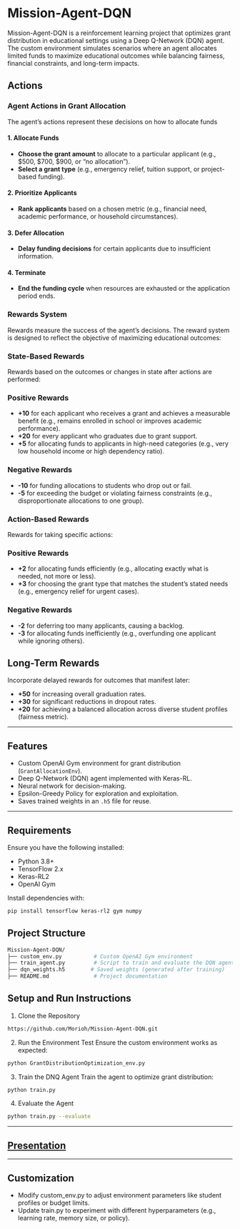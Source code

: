 # Mission-Agent-DQN

Mission-Agent-DQN is a reinforcement learning project that optimizes grant distribution in educational settings using a Deep Q-Network (DQN) agent. The custom environment simulates scenarios where an agent allocates limited funds to maximize educational outcomes while balancing fairness, financial constraints, and long-term impacts.

## Actions

### Agent Actions in Grant Allocation

The agent’s actions represent these decisions on how to allocate funds 

#### 1. Allocate Funds
- **Choose the grant amount** to allocate to a particular applicant (e.g., $500, $700, $900, or “no allocation”).
- **Select a grant type** (e.g., emergency relief, tuition support, or project-based funding).

#### 2. Prioritize Applicants
- **Rank applicants** based on a chosen metric (e.g., financial need, academic performance, or household circumstances).

#### 3. Defer Allocation
- **Delay funding decisions** for certain applicants due to insufficient information.

#### 4. Terminate
- **End the funding cycle** when resources are exhausted or the application period ends.

### Rewards System

Rewards measure the success of the agent’s decisions. The reward system is designed to reflect the objective of maximizing educational outcomes:

### State-Based Rewards
Rewards based on the outcomes or changes in state after actions are performed:

### Positive Rewards
- **+10** for each applicant who receives a grant and achieves a measurable benefit (e.g., remains enrolled in school or improves academic performance).
- **+20** for every applicant who graduates due to grant support.
- **+5** for allocating funds to applicants in high-need categories (e.g., very low household income or high dependency ratio).

### Negative Rewards
- **-10** for funding allocations to students who drop out or fail.
- **-5** for exceeding the budget or violating fairness constraints (e.g., disproportionate allocations to one group).

### Action-Based Rewards
Rewards for taking specific actions:

### Positive Rewards
- **+2** for allocating funds efficiently (e.g., allocating exactly what is needed, not more or less).
- **+3** for choosing the grant type that matches the student’s stated needs (e.g., emergency relief for urgent cases).

### Negative Rewards
- **-2** for deferring too many applicants, causing a backlog.
- **-3** for allocating funds inefficiently (e.g., overfunding one applicant while ignoring others).

## Long-Term Rewards
Incorporate delayed rewards for outcomes that manifest later:
- **+50** for increasing overall graduation rates.
- **+30** for significant reductions in dropout rates.
- **+20** for achieving a balanced allocation across diverse student profiles (fairness metric).

---

## Features
- Custom OpenAI Gym environment for grant distribution (`GrantAllocationEnv`).
- Deep Q-Network (DQN) agent implemented with Keras-RL.
- Neural network for decision-making.
- Epsilon-Greedy Policy for exploration and exploitation.
- Saves trained weights in an `.h5` file for reuse.

---

## Requirements
Ensure you have the following installed:
- Python 3.8+
- TensorFlow 2.x
- Keras-RL2
- OpenAI Gym

Install dependencies with:
```bash
pip install tensorflow keras-rl2 gym numpy
```
## Project Structure

```bash
Mission-Agent-DQN/
├── custom_env.py          # Custom OpenAI Gym environment
├── train_agent.py         # Script to train and evaluate the DQN agent
├── dqn_weights.h5        # Saved weights (generated after training)
├── README.md              # Project documentation
```

## Setup and Run Instructions

1. Clone the Repository
```bash
https://github.com/Morioh/Mission-Agent-DQN.git
```
2. Run the Environment Test
Ensure the custom environment works as expected:
```bash
python GrantDistributionOptimization_env.py
```
3. Train the DNQ Agent
Train the agent to optimize grant distribution:
```bash
python train.py
```
4. Evaluate the Agent
```bash
python train.py --evaluate
```
---

## [Presentation](#)

---
## Customization

- Modify custom_env.py to adjust environment parameters like student profiles or budget limits.
- Update train.py to experiment with different hyperparameters (e.g., learning rate, memory size, or policy).
